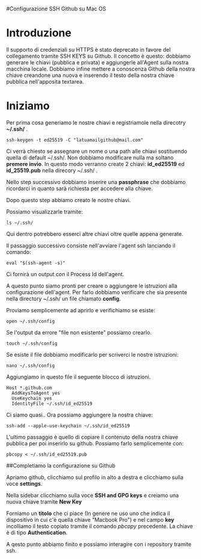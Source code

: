 #Configurazione SSH Github su Mac OS

# Introduzione
Il supporto di credenziali su HTTPS è stato deprecato in favore del collegamento tramite SSH KEYS su Github. Il concetto è questo: dobbiamo generare le chiavi (pubblica e privata) e aggiungerle all'Agent sulla nostra macchina locale. Dobbiamo infine mettere a conoscenza Github della nostra chiave creandone una nuova e inserendo il testo della nostra chiave pubblica nell'apposita textarea. 

# Iniziamo

Per prima cosa generiamo le nostre chiavi e registriamole nella direcotry <b>~/.ssh/</b> .
<pre><code>ssh-keygen -t ed25519 -C "latuamailgithub@mail.com"</code></pre>

Ci verrà chiesto se assegnare un nome o una path alle chiavi sostituendo quella di default ~/.ssh/. Non dobbiamo modificare nulla ma soltano <b>premere invio</b>. In questo modo verranno create 2 chiavi: <b>id_ed25519</b> ed <b>id_25519.pub</b> nella direcory ~/.ssh/ . 

Nello step successivo dobbiamo inserire una <b>passphrase</b> che dobbiamo ricordarci in quanto sarà richiesta per accedere alla chiave. 

Dopo questo step abbiamo creato le nostre chiavi.

Possiamo visualizzarle tramite: 
<pre><code>ls ~/.ssh/</code></pre>
Qui dentro potrebbero esserci altre chiavi oltre quelle appena generate. 

Il passaggio successivo consiste nell'avviare l'agent ssh lanciando il comando:
<pre><code>eval "$(ssh-agent -s)"</code></pre>
Ci fornirà un output con il Process Id dell'agent. 

A questo punto siamo pronti per creare o aggiungere le istruzioni alla configurazione dell'agent. Per farlo dobbiamo verificare che sia presente nella directory ~/.ssh/ un file chiamato <b>config</b>. 

Proviamo semplicemente ad aprirlo e verifichiamo se esiste:

<pre><code>open ~/.ssh/config</code></pre>

Se l'output da errore "file non esistente" possiamo crearlo.

<pre><code>touch ~/.ssh/config</code></pre>

Se esiste il file dobbiamo modificarlo per scriverci le nostre istruzioni:

<pre><code>nano ~/.ssh/config</code></pre>
Aggiungiamo in questo file il seguente blocco di istruzioni. 
<pre><code>Host *.github.com
  AddKeysToAgent yes
  UseKeychain yes
  IdentityFile ~/.ssh/id_ed25519</code></pre>

  Ci siamo quasi.. 
  Ora possiamo aggiungere la nostra chiave:
  <pre><code>ssh-add --apple-use-keychain ~/.ssh/id_ed25519
</code></pre>

L'ultimo passaggio è quello di copiare il contenuto della nostra chiave pubblica per poi inserirlo su github. Possiamo farlo semplicemente con: 
<pre><code>pbcopy < ~/.ssh/id_ed25519.pub
</code></pre>

##Completiamo la configurazione su Github

Apriamo github, clicchiamo sul profilo in alto a destra e clicchiamo sulla voce <b>settings</b>.

Nella sidebar clicchiamo sulla voce <b>SSH and GPG keys</b> e creiamo una nuova chiave tramite <b>New Key</b>

Forniamo un <b>titolo</b> che ci piace (In genere ne uso uno che indica il dispositivo in cui c'è quella chiave "Macbook Pro")
e nel campo <b>key</b> incolliamo il testo copiato tramite il comando <em>pbcopy</em> precedente. 
La chiave è di tipo <b>Authentication</b>.

A qesto punto abbiamo finito e possiamo interagire con i repository tramite ssh. 